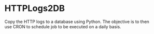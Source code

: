 # HTTPLogs2DB
Copy the HTTP logs to a database using Python. The objective is to then use CRON to schedule job to be executed on a daily basis. 
